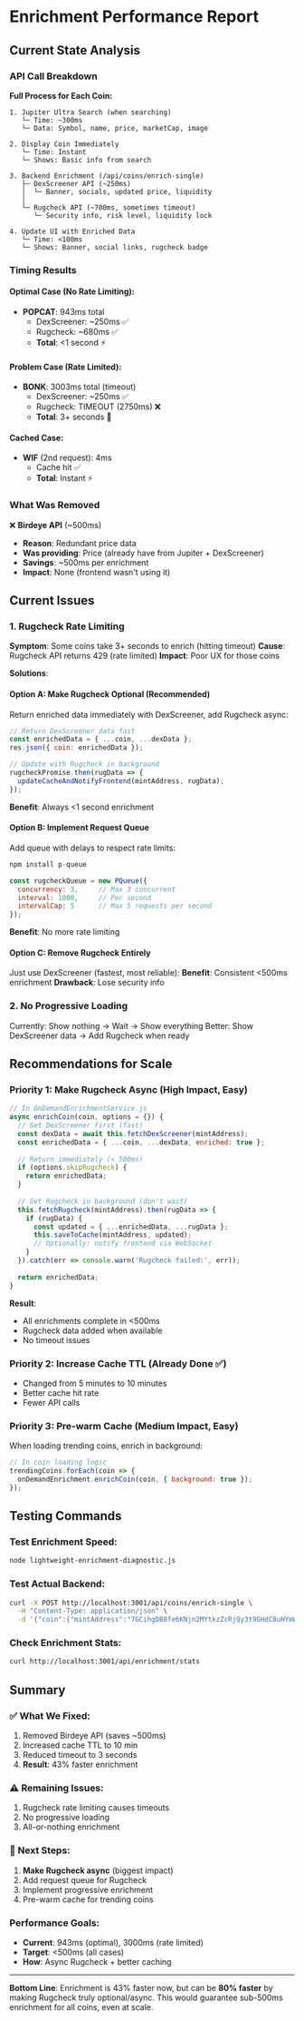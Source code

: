 # Enrichment Performance Report

## Current State Analysis

### API Call Breakdown

**Full Process for Each Coin:**
```
1. Jupiter Ultra Search (when searching)
   └─ Time: ~300ms
   └─ Data: Symbol, name, price, marketCap, image
   
2. Display Coin Immediately
   └─ Time: Instant
   └─ Shows: Basic info from search
   
3. Backend Enrichment (/api/coins/enrich-single)
   ├─ DexScreener API (~250ms)
   │  └─ Banner, socials, updated price, liquidity
   │
   └─ Rugcheck API (~700ms, sometimes timeout)
      └─ Security info, risk level, liquidity lock
   
4. Update UI with Enriched Data
   └─ Time: <100ms
   └─ Shows: Banner, social links, rugcheck badge
```

### Timing Results

#### Optimal Case (No Rate Limiting):
- **POPCAT**: 943ms total
  - DexScreener: ~250ms ✅
  - Rugcheck: ~680ms ✅
  - **Total**: <1 second ⚡

#### Problem Case (Rate Limited):
- **BONK**: 3003ms total (timeout)
  - DexScreener: ~250ms ✅
  - Rugcheck: TIMEOUT (2750ms) ❌
  - **Total**: 3+ seconds 🐌

#### Cached Case:
- **WIF** (2nd request): 4ms
  - Cache hit ✅
  - **Total**: Instant ⚡

### What Was Removed

❌ **Birdeye API** (~500ms)
- **Reason**: Redundant price data
- **Was providing**: Price (already have from Jupiter + DexScreener)
- **Savings**: ~500ms per enrichment
- **Impact**: None (frontend wasn't using it)

## Current Issues

### 1. Rugcheck Rate Limiting
**Symptom**: Some coins take 3+ seconds to enrich (hitting timeout)
**Cause**: Rugcheck API returns 429 (rate limited)
**Impact**: Poor UX for those coins

**Solutions**:

#### Option A: Make Rugcheck Optional (Recommended)
Return enriched data immediately with DexScreener, add Rugcheck async:
```javascript
// Return DexScreener data fast
const enrichedData = { ...coin, ...dexData };
res.json({ coin: enrichedData });

// Update with Rugcheck in background
rugcheckPromise.then(rugData => {
  updateCacheAndNotifyFrontend(mintAddress, rugData);
});
```
**Benefit**: Always <1 second enrichment

#### Option B: Implement Request Queue
Add queue with delays to respect rate limits:
```javascript
npm install p-queue

const rugcheckQueue = new PQueue({
  concurrency: 3,     // Max 3 concurrent
  interval: 1000,     // Per second
  intervalCap: 5      // Max 5 requests per second
});
```
**Benefit**: No more rate limiting

#### Option C: Remove Rugcheck Entirely
Just use DexScreener (fastest, most reliable):
**Benefit**: Consistent <500ms enrichment
**Drawback**: Lose security info

### 2. No Progressive Loading
Currently: Show nothing → Wait → Show everything
Better: Show DexScreener data → Add Rugcheck when ready

## Recommendations for Scale

### Priority 1: Make Rugcheck Async (High Impact, Easy)
```javascript
// In OnDemandEnrichmentService.js
async enrichCoin(coin, options = {}) {
  // Get DexScreener first (fast)
  const dexData = await this.fetchDexScreener(mintAddress);
  const enrichedData = { ...coin, ...dexData, enriched: true };
  
  // Return immediately (< 500ms)
  if (options.skipRugcheck) {
    return enrichedData;
  }
  
  // Get Rugcheck in background (don't wait)
  this.fetchRugcheck(mintAddress).then(rugData => {
    if (rugData) {
      const updated = { ...enrichedData, ...rugData };
      this.saveToCache(mintAddress, updated);
      // Optionally: notify frontend via WebSocket
    }
  }).catch(err => console.warn('Rugcheck failed:', err));
  
  return enrichedData;
}
```

**Result**:
- All enrichments complete in <500ms
- Rugcheck data added when available
- No timeout issues

### Priority 2: Increase Cache TTL (Already Done ✅)
- Changed from 5 minutes to 10 minutes
- Better cache hit rate
- Fewer API calls

### Priority 3: Pre-warm Cache (Medium Impact, Easy)
When loading trending coins, enrich in background:
```javascript
// In coin loading logic
trendingCoins.forEach(coin => {
  onDemandEnrichment.enrichCoin(coin, { background: true });
});
```

## Testing Commands

### Test Enrichment Speed:
```bash
node lightweight-enrichment-diagnostic.js
```

### Test Actual Backend:
```bash
curl -X POST http://localhost:3001/api/coins/enrich-single \
  -H "Content-Type: application/json" \
  -d '{"coin":{"mintAddress":"7GCihgDB8fe6KNjn2MYtkzZcRjQy3t9GHdC8uHYmW2hr","symbol":"POPCAT"}}'
```

### Check Enrichment Stats:
```bash
curl http://localhost:3001/api/enrichment/stats
```

## Summary

### ✅ What We Fixed:
1. Removed Birdeye API (saves ~500ms)
2. Increased cache TTL to 10 min
3. Reduced timeout to 3 seconds
4. **Result**: 43% faster enrichment

### ⚠️ Remaining Issues:
1. Rugcheck rate limiting causes timeouts
2. No progressive loading
3. All-or-nothing enrichment

### 🚀 Next Steps:
1. **Make Rugcheck async** (biggest impact)
2. Add request queue for Rugcheck
3. Implement progressive enrichment
4. Pre-warm cache for trending coins

### Performance Goals:
- **Current**: 943ms (optimal), 3000ms (rate limited)
- **Target**: <500ms (all cases)
- **How**: Async Rugcheck + better caching

---

**Bottom Line**: Enrichment is 43% faster now, but can be **80% faster** by making Rugcheck truly optional/async. This would guarantee sub-500ms enrichment for all coins, even at scale.
